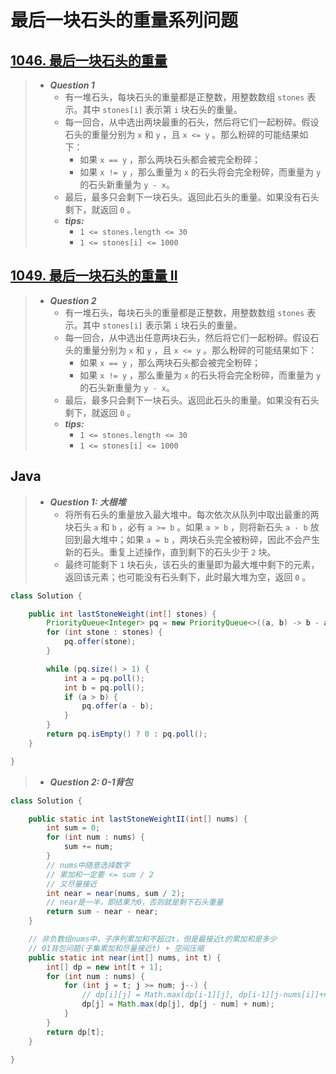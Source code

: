 # 最后一块石头的重量系列问题

## [1046. 最后一块石头的重量](https://leetcode.cn/problems/last-stone-weight/)

> - ***Question 1***
>   - 有一堆石头，每块石头的重量都是正整数，用整数数组 `stones` 表示。其中 `stones[i]` 表示第 `i` 块石头的重量。
>   - 每一回合，从中选出两块最重的石头，然后将它们一起粉碎。假设石头的重量分别为 `x` 和 `y` ，且 `x <= y` 。那么粉碎的可能结果如下：
>     - 如果 `x == y` ，那么两块石头都会被完全粉碎；
>     - 如果 `x != y` ，那么重量为 `x` 的石头将会完全粉碎，而重量为 `y` 的石头新重量为 `y - x`。
>   - 最后，最多只会剩下一块石头。返回此石头的重量。如果没有石头剩下，就返回 `0` 。
>   - ***tips:***
>     - `1 <= stones.length <= 30`
>     - `1 <= stones[i] <= 1000`

## [1049. 最后一块石头的重量 II](https://leetcode.cn/problems/last-stone-weight-ii/)

> - ***Question 2***
>   - 有一堆石头，每块石头的重量都是正整数，用整数数组 `stones` 表示。其中 `stones[i]` 表示第 `i` 块石头的重量。
>   - 每一回合，从中选出任意两块石头，然后将它们一起粉碎。假设石头的重量分别为 `x` 和 `y` ，且 `x <= y` 。那么粉碎的可能结果如下：
>     - 如果 `x == y` ，那么两块石头都会被完全粉碎；
>     - 如果 `x != y` ，那么重量为 `x` 的石头将会完全粉碎，而重量为 `y` 的石头新重量为 `y - x`。
>   - 最后，最多只会剩下一块石头。返回此石头的重量。如果没有石头剩下，就返回 `0` 。
>   - ***tips:***
>     - `1 <= stones.length <= 30`
>     - `1 <= stones[i] <= 1000`

## Java

> - ***Question 1: 大根堆***
>   - 将所有石头的重量放入最大堆中。每次依次从队列中取出最重的两块石头 `a` 和 `b` ，必有 `a >= b` 。如果 `a > b` ，则将新石头 `a - b` 放回到最大堆中；如果 `a = b` ，两块石头完全被粉碎，因此不会产生新的石头。重复上述操作，直到剩下的石头少于 `2` 块。
>   - 最终可能剩下 `1` 块石头，该石头的重量即为最大堆中剩下的元素，返回该元素；也可能没有石头剩下，此时最大堆为空，返回 `0` 。

```java
class Solution {

    public int lastStoneWeight(int[] stones) {
        PriorityQueue<Integer> pq = new PriorityQueue<>((a, b) -> b - a);
        for (int stone : stones) {
            pq.offer(stone);
        }

        while (pq.size() > 1) {
            int a = pq.poll();
            int b = pq.poll();
            if (a > b) {
                pq.offer(a - b);
            }
        }
        return pq.isEmpty() ? 0 : pq.poll();
    }

}
```

> - ***Question 2: 0-1背包***

```java
class Solution {

    public static int lastStoneWeightII(int[] nums) {
        int sum = 0;
        for (int num : nums) {
            sum += num;
        }
        // nums中随意选择数字
        // 累加和一定要 <= sum / 2
        // 又尽量接近
        int near = near(nums, sum / 2);
        // near是一半，即结果为0，否则就是剩下石头重量
        return sum - near - near;
    }

    // 非负数组nums中，子序列累加和不超过t，但是最接近t的累加和是多少
    // 01背包问题(子集累加和尽量接近t) + 空间压缩
    public static int near(int[] nums, int t) {
        int[] dp = new int[t + 1];
        for (int num : nums) {
            for (int j = t; j >= num; j--) {
                // dp[i][j] = Math.max(dp[i-1][j], dp[i-1][j-nums[i]]+nums[i])
                dp[j] = Math.max(dp[j], dp[j - num] + num);
            }
        }
        return dp[t];
    }

}
```
